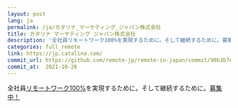```yaml
---
layout: post
lang: ja
permalink: /ja/カタリナ_マーケティング_ジャパン株式会社
title: カタリナ マーケティング ジャパン株式会社
description: '全社員リモートワーク100%を実現するために。そして継続するために。募集中！'
categories: full_remote
link: https://jp.catalina.com/
commit_url: https://github.com/remote-jp/remote-in-japan/commit/90b3b7e64a119a0f2a385da476dd312a64d9e02e
commit_at:  2021-10-26
---
```


<p>全社員<a href="https://jp.catalina.com/news/column/company-activity/2020/06/20200628/">リモートワーク100%</a>を実現するために。そして継続するために。<a href="https://jp.catalina.com/recruit/">募集中！</a></p>
